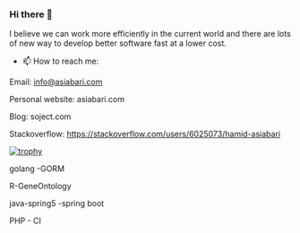 ### Hi there 👋
I believe we can work more efficiently in the current world and there are lots of new way to develop better software fast at a lower cost.


<!-- 🔭 I’m currently working several projects as a project manager. We are a creative team    -->


<!-- You can hire a developer here and it would be my pleasure to work with you. -->


- 📫 How to reach me: 


Email: info@asiabari.com 

Personal website: asiabari.com 

Blog: soject.com 

Stackoverflow: https://stackoverflow.com/users/6025073/hamid-asiabari



[![trophy](https://github-profile-trophy.vercel.app/?username=HamidAsiabari&theme=juicyfresh)](https://github.com/ryo-ma/github-profile-trophy)









golang -GORM


R-GeneOntology


java-spring5 -spring boot


PHP - CI






<!-- development would be like order task and we will serve that task  -->


<!--
**HamidAsiabari/HamidAsiabari** is a ✨ _special_ ✨ repository because its `README.md` (this file) appears on your GitHub profile.

Here are some ideas to get you started:

- 🔭 I’m currently working on ...
- 🌱 I’m currently learning ...
- 👯 I’m looking to collaborate on ...
- 🤔 I’m looking for help with ...
- 💬 Ask me about ...
- 📫 How to reach me: ...
- 😄 Pronouns: ...
- ⚡ Fun fact: ...
-->
